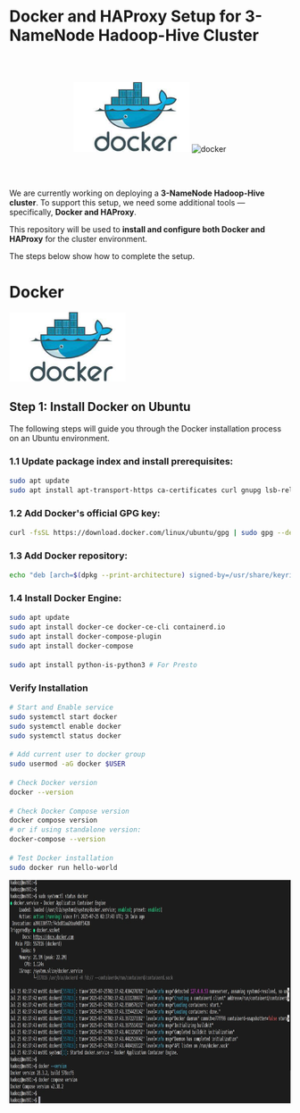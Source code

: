 # Docker and HAProxy Setup for 3-NameNode Hadoop-Hive Cluster 

<br/><br/>
<p align="center">
<picture>
  <img alt="docker" src="https://github.com/kavindatk/docker_hue_fast_access/blob/main/images/docker.jpg" width="" height="125">
</picture>
  
<picture>
  <img alt="docker" src="https://github.com/kavindatk/docker_presto_hue/blob/main/images/ha_proxy.png" width="300" height="100">
</picture>
</p>

<br/><br/>

We are currently working on deploying a <b>3-NameNode Hadoop-Hive cluster</b>.
To support this setup, we need some additional tools — specifically, <b>Docker and HAProxy</b>.

This repository will be used to <b>install and configure both Docker and HAProxy</b> for the cluster environment.

The steps below show how to complete the setup.

# Docker

<picture>
  <img alt="docker" src="https://github.com/kavindatk/docker_hue_fast_access/blob/main/images/docker.jpg" width="" height="125">
</picture>

## Step 1: Install Docker on Ubuntu

The following steps will guide you through the Docker installation process on an Ubuntu environment.


### 1.1 Update package index and install prerequisites:

```bash
sudo apt update
sudo apt install apt-transport-https ca-certificates curl gnupg lsb-release
```

### 1.2 Add Docker's official GPG key:

```bash
curl -fsSL https://download.docker.com/linux/ubuntu/gpg | sudo gpg --dearmor -o /usr/share/keyrings/docker-archive-keyring.gpg
```

### 1.3 Add Docker repository:

```bash
echo "deb [arch=$(dpkg --print-architecture) signed-by=/usr/share/keyrings/docker-archive-keyring.gpg] https://download.docker.com/linux/ubuntu $(lsb_release -cs) stable" | sudo tee /etc/apt/sources.list.d/docker.list > /dev/null
```

### 1.4 Install Docker Engine:

```bash
sudo apt update
sudo apt install docker-ce docker-ce-cli containerd.io
sudo apt install docker-compose-plugin
sudo apt install docker-compose

sudo apt install python-is-python3 # For Presto
```

### Verify Installation

```bash
# Start and Enable service
sudo systemctl start docker
sudo systemctl enable docker
sudo systemctl status docker

# Add current user to docker group
sudo usermod -aG docker $USER

# Check Docker version
docker --version

# Check Docker Compose version
docker compose version
# or if using standalone version:
docker-compose --version

# Test Docker installation
sudo docker run hello-world
```

<picture>
  <img alt="docker" src="https://github.com/kavindatk/docker_hue_fast_access/blob/main/images/docker_log.JPG" width="800" height="400">
</picture>

